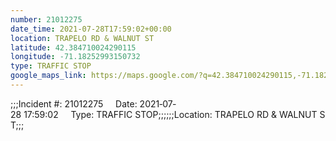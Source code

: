 ```yaml
---
number: 21012275
date_time: 2021-07-28T17:59:02+00:00
location: TRAPELO RD & WALNUT ST
latitude: 42.384710024290115
longitude: -71.18252993150732
type: TRAFFIC STOP
google_maps_link: https://maps.google.com/?q=42.384710024290115,-71.18252993150732
---
```


;;;Incident #: 21012275     Date: 2021‐07‐28 17:59:02     Type: TRAFFIC STOP;;;;;;Location: TRAPELO RD & WALNUT ST;;;
